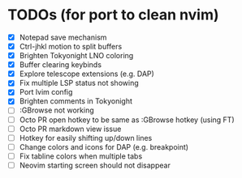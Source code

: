 # TODOs (for port to clean nvim)

- [x] Notepad save mechanism
- [x] Ctrl-jhkl motion to split buffers
- [x] Brighten Tokyonight LNO coloring
- [x] Buffer clearing keybinds
- [x] Explore telescope extensions (e.g. DAP)
- [x] Fix multiple LSP status not showing
- [x] Port lvim config
- [x] Brighten comments in Tokyonight
- [ ] :GBrowse not working
- [ ] Octo PR open hotkey to be same as :GBrowse hotkey (using FT)
- [ ] Octo PR markdown view issue
- [ ] Hotkey for easily shifting up/down lines
- [ ] Change colors and icons for DAP (e.g. breakpoint)
- [ ] Fix tabline colors when multiple tabs
- [ ] Neovim starting screen should not disappear
